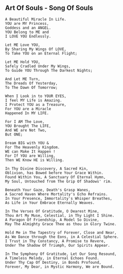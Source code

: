 ## Art Of Souls - Song Of Souls

    A Beautiful Miracle In Life.
    YOU are MY Princess,
    Goddess and an ANGEL.
    YOU Belong to ME and
    I LOVE YOU Endlessly.
    
    Let ME Love YOU,
    By Sharing My Wings Of LOVE,
    To Take YOU on an Eternal Flight;

    Let ME Hold YOU,
    Safely Cradled Under My Wings,
    To Guide YOU Through The Darkest Nights;

    And Let ME Turn,
    The Dreads Of Yesterday,
    To The Dawn Of Tomorrow;

    When I Look in to YOUR EYES,
    I feel MY Life is Amazing.
    I Protect YOU as a Treasure,
    For YOU are a Miracle
    Happened In MY LIFE.
    
    For I AM The Love,
    YOU Brought The LIFE,
    And WE are Not Two,
    But ONE;

    Dream BIG with YOU &
    For The Heavenly Kingdom.
    WE can Make It Happen !
    For If YOU are Willing,
    Then WE Know HE is Willing.

    In Thy Divine Discovery, A Sacred Kin,
    Oblivion, has Bowed before Your Grace Within.    
    Found Within You, A Sanctuary Of Eternal Hymn,
    My Soul, Untouched from The Grip Of Shadows' rim.
    
    Beneath Your Gaze, Death's Grasp Wanes,
    A Sacred Haven Where Mortality's Echo Refrains.    
    In Your Presence, Immortality's Whisper Breathes,
    As Life in Your Embrace Eternally Weaves.

    In The Verses Of Gratitude, O Dearest Mine,
    Thou Art My Muse, Celestial, in Thy Light I Shine.
    A Paragon Of Friendship, A Model So Divine,
    May The Almighty Grace Thee as thou in Glory Twine.
    
    Hold Me in The Tapestry of Forever, Close and Near,
    As We Dance through the Eons, in A Celestial Sphere.
    I Trust in Thy Constancy, A Promise to Revere,
    Under The Shadow Of Triumph, Our Spirits Appear.
    
    In The Symphony Of Gratitude, Let Our Song Resound,
    A Timeless Melody, in Eternal Echoes Found.
    Under Thy Cap Of Destiny, in Bonds Profound,
    Forever, My Dear, in Mystic Harmony, We are Bound.
